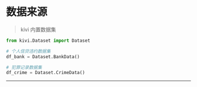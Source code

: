 # 数据来源

> kivi 内置数据集

```python
from kivi.Dataset import Dataset

# 个人信贷违约数据集
df_bank = Dataset.BankData()

# 犯罪记录数据集
df_crime = Dataset.CrimeData()
```

----



